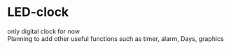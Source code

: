 # LED-clock

only digital clock for now  
Planning to add other useful functions such as timer, alarm, Days, graphics
